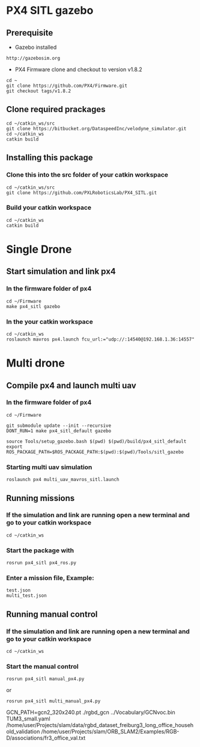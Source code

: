 # PX4 SITL gazebo

## Prerequisite
* Gazebo installed
```
http://gazebosim.org
```
* PX4 Firmware clone and checkout to version v1.8.2
```
cd ~
git clone https://github.com/PX4/Firmware.git
git checkout tags/v1.8.2
```

## Clone required prackages
```
cd ~/catkin_ws/src
git clone https://bitbucket.org/DataspeedInc/velodyne_simulator.git
cd ~/catkin_ws
catkin build
```
## Installing this package

### Clone this into the src folder of your catkin workspace
```
cd ~/catkin_ws/src
git clone https://github.com/PXLRoboticsLab/PX4_SITL.git
```
### Build your catkin workspace
```
cd ~/catkin_ws
catkin build
```

# Single Drone

## Start simulation and link px4

### In the firmware folder of px4
```
cd ~/Firmware
make px4_sitl gazebo
```

### In the your catkin workspace

```
cd ~/catkin_ws
roslaunch mavros px4.launch fcu_url:="udp://:14540@192.168.1.36:14557"
```
# Multi drone

## Compile px4 and launch multi uav

### In the firmware folder of px4
```
cd ~/Firmware

git submodule update --init --recursive
DONT_RUN=1 make px4_sitl_default gazebo

source Tools/setup_gazebo.bash $(pwd) $(pwd)/build/px4_sitl_default
export ROS_PACKAGE_PATH=$ROS_PACKAGE_PATH:$(pwd):$(pwd)/Tools/sitl_gazebo
```

### Starting multi uav simulation
```
roslaunch px4 multi_uav_mavros_sitl.launch
```

## Running missions

### If the simulation and link are running open a new terminal and go to your catkin workspace
```
cd ~/catkin_ws
```

### Start the package with
```
rosrun px4_sitl px4_ros.py
```

### Enter a mission file, Example:
```
test.json
multi_test.json
```


## Running manual control
### If the simulation and link are running open a new terminal and go to your catkin workspace
```
cd ~/catkin_ws
```

### Start the manual control
```
rosrun px4_sitl manual_px4.py
```
or
```
rosrun px4_sitl multi_manual_px4.py
```

GCN_PATH=gcn2_320x240.pt ./rgbd_gcn ../Vocabulary/GCNvoc.bin TUM3_small.yaml /home/user/Projects/slam/data/rgbd_dataset_freiburg3_long_office_household_validation /home/user/Projects/slam/ORB_SLAM2/Examples/RGB-D/associations/fr3_office_val.txt
